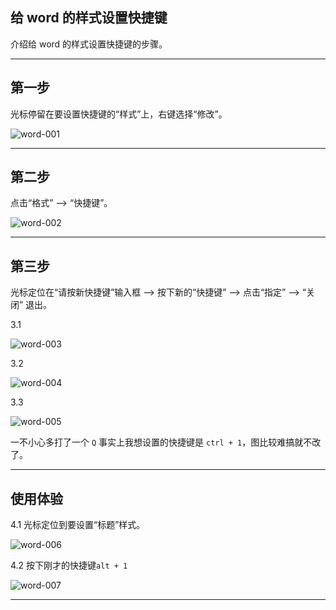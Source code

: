## 给 word 的样式设置快捷键
介绍给 word 的样式设置快捷键的步骤。


----

## 第一步
光标停留在要设置快捷键的“样式”上，右键选择“修改”。

![word-001](static/2020-15/word-001.png)

---

## 第二步
点击“格式” --> “快捷键”。

![word-002](static/2020-15/word-002.png)

---

## 第三步
光标定位在“请按新快捷键”输入框 --> 按下新的“快捷键” --> 点击“指定” --> “关闭” 退出。

3.1

![word-003](static/2020-15/word-003.png)


3.2 

![word-004](static/2020-15/word-004.png)

3.3

![word-005](static/2020-15/word-005.png)

一不小心多打了一个 `Q` 事实上我想设置的快捷键是 `ctrl + 1`，图比较难搞就不改了。

---


## 使用体验
4.1 光标定位到要设置“标题”样式。

![word-006](static/2020-15/word-006.png)

4.2 按下刚才的快捷键`alt + 1`

![word-007](static/2020-15/word-007.png)


---


